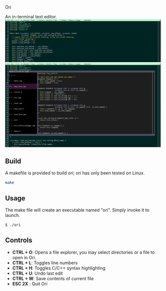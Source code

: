 Ori

An in-terminal text editor.
![ori default](img/Ori_Def_2.PNG)
![ori default](img/Ori_Open.PNG)

## Build
A makefile is provided to build ori; ori has only been tested on Linux.
```bash
make
```

## Usage
The make file will create an executable named "ori". Simply invoke it to launch.
```bash
$ ./ori
```

## Controls

* **CTRL + O**: Opens a file explorer, you may select directories or a file to open in Ori.
* **CTRL + L**: Toggles line numbers
* **CTRL + H**: Toggles C/C++ syntax highlighting
* **CTRL + U**: Undo last edit
* **CTRL + W**: Save contents of current file
* **ESC 2X**  : Quit Ori


